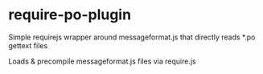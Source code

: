 require-po-plugin
============================

Simple requirejs wrapper around messageformat.js that directly reads *.po gettext files

Loads & precompile messageformat.js files via require.js